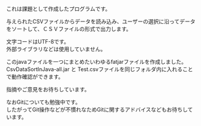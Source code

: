 これは課題として作成したプログラムです。

与えられたCSVファイルからデータを読み込み、ユーザーの選択に沿ってデータをソートして、ＣＳＶファイルの形式で出力します。

文字コードはUTF-8です。  
外部ライブラリなどは使用していません。

このjavaファイルを一つにまとめたいわゆるfatjarファイルを作成しました。  
CsvDataSortInJava-all.jar と Test.csvファイルを同じフォルダ内に入れることで動作確認ができます。

指摘やご意見をお待ちしています。

なおGitについても勉強中です。  
したがってGit操作などが不慣れなためGitに関するアドバイスなどもお待ちしています。
